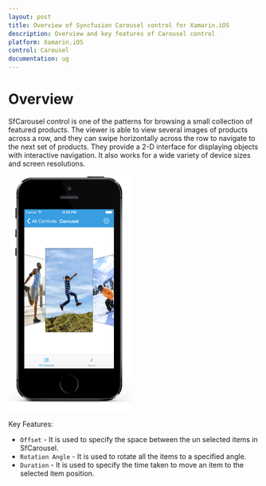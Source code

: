 ```yaml
---
layout: post
title: Overview of Syncfusion Carousel control for Xamarin.iOS
description: Overview and key features of Carousel control
platform: Xamarin.iOS
control: Carousel
documentation: ug
---
```


# Overview

SfCarousel control is one of the patterns for browsing a small collection of featured products. The viewer is able to view several images of products across a row, and they can swipe horizontally across the row to navigate to the next set of products. They provide a 2-D interface for displaying objects with interactive navigation. It also works for a wide variety of device sizes and screen resolutions.

![](images/carousel.png)

Key Features:

* `Offset` - It is used to specify the space between the un selected items in SfCarousel.
* `Rotation Angle` - It is used to rotate all the items to a specified angle.
* `Duration` - It is used to specify the time taken to move an item to the selected item position.

